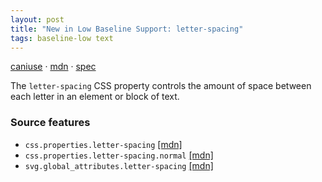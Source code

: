 ```yaml
---
layout: post
title: "New in Low Baseline Support: letter-spacing"
tags: baseline-low text
---
```


[caniuse](https://caniuse.com/?search=letter-spacing) · [mdn](https://developer.mozilla.org/en-US/search?q=letter-spacing) · [spec](https://drafts.csswg.org/css-text-4/#letter-spacing-property)

The `letter-spacing` CSS property controls the amount of space between each letter in an element or block of text.

### Source features

- ``css.properties.letter-spacing`` [[mdn]](https://developer.mozilla.org/en-US/search?q=css.properties.letter-spacing)
- ``css.properties.letter-spacing.normal`` [[mdn]](https://developer.mozilla.org/en-US/search?q=css.properties.letter-spacing.normal)
- ``svg.global_attributes.letter-spacing`` [[mdn]](https://developer.mozilla.org/en-US/search?q=svg.global_attributes.letter-spacing)
